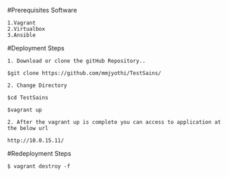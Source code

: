 #Prerequisites Software

```
1.Vagrant
2.Virtualbox 
3.Ansible
```

#Deployment Steps
```
1. Download or clone the gitHub Repository..

$git clone https://github.com/mmjyothi/TestSains/

2. Change Directory 

$cd TestSains

$vagrant up

2. After the vagrant up is complete you can access to application at the below url

http://10.0.15.11/
```

#Redeployment Steps
```
$ vagrant destroy -f

```
